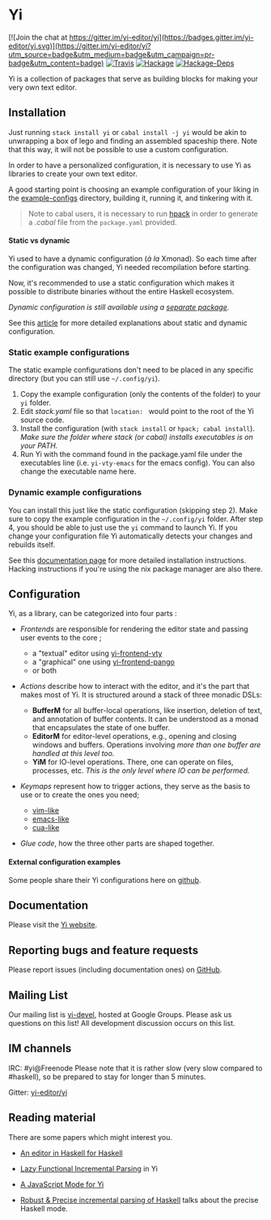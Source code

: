 # Yi

[![Join the chat at https://gitter.im/yi-editor/yi](https://badges.gitter.im/yi-editor/yi.svg)](https://gitter.im/yi-editor/yi?utm_source=badge&utm_medium=badge&utm_campaign=pr-badge&utm_content=badge)
[![Travis](https://travis-ci.org/yi-editor/yi.svg?branch=master)](https://travis-ci.org/yi-editor/yi)
[![Hackage](https://img.shields.io/hackage/v/yi.svg?maxAge=2592000)](https://hackage.haskell.org/package/yi)
[![Hackage-Deps](https://img.shields.io/hackage-deps/v/yi.svg?maxAge=2592000)]()

Yi is a collection of packages that serve as building blocks for making your very own text editor.

## Installation

Just running `stack install yi` or `cabal install -j yi` would be akin to unwrapping a box of lego and
finding an assembled spaceship there.
Note that this way, it will not be possible to use a custom configuration.

In order to have a personalized configuration, it is necessary to use Yi as libraries to create your own text editor.

A good starting point is choosing an example configuration of your liking in the
[example-configs][userconfigs] directory, building it, running it, and tinkering with it.

> Note to cabal users, it is necessary to run [hpack](https://hackage.haskell.org/package/hpack) in order to generate a *.cabal* file from the `package.yaml` provided.

#### Static vs dynamic

Yi used to have a dynamic configuration (*à la* Xmonad). So each time after the configuration was changed, Yi needed recompilation before starting.

Now, it's recommended to use a static configuration which makes it possible to distribute binaries without the entire Haskell ecosystem.

*Dynamic configuration is still available using a [separate package](https://hackage.haskell.org/package/yi-dynamic-configuration).*

See this [article](https://yi-editor.github.io/posts/2017-01-06-dyre/) for more detailed explanations about static and dynamic configuration.

### Static example configurations
The static example configurations don't need to be placed in any specific directory (but you can still use `~/.config/yi`).
   1. Copy the example configuration (only the contents of the folder) to your `yi` folder.
   2. Edit *stack.yaml* file so that `location: ` would point to the root of the Yi source code.
   3. Install the configuration (with `stack install` or `hpack; cabal install`).
   *Make sure the folder where stack (or cabal) installs executables is on your PATH.*
   4. Run Yi with the command found in the package.yaml file under the executables line (i.e. `yi-vty-emacs` for the emacs config). You can also change the executable name here.

### Dynamic example configurations
 You can install this just like the static configuration (skipping step 2). Make sure to copy the example configuration in the `~/.config/yi` folder. After step 4, you should be able to just use the `yi` command to launch Yi. If you change your configuration file Yi automatically detects your changes and rebuilds itself.

See this [documentation page](https://yi-editor.github.io/pages/installing/)
for more detailed installation instructions. Hacking instructions if you're
using the nix package manager are also there.

## Configuration

Yi, as a library, can be categorized into four parts :

* *Frontends* are responsible for rendering the editor state and passing user events to the core ;
    * a "textual" editor using [yi-frontend-vty](https://hackage.haskell.org/package/yi-frontend-vty)
    * a "graphical" one using [yi-frontend-pango](https://hackage.haskell.org/package/yi-frontend-pango)
    * or both
    
 * *Actions* describe how to interact with the editor, and it's the part that makes most of Yi. It is structured around a stack of three monadic DSLs:
   * **BufferM** for all buffer-local operations, like insertion, deletion of text, and annotation of buffer contents. It can be understood as a monad that encapsulates the state of one buffer.
   * **EditorM** for editor-level operations, e.g., opening and closing windows and buffers. Operations involving *more than one buffer are handled at this level too.*
   * **YiM** for IO-level operations. There, one can operate on files, processes, etc. *This is the only level where IO can be performed.*

 * *Keymaps* represent how to trigger actions, they serve as the basis to use or to create the ones you need;
    * [vim-like](https://hackage.haskell.org/package/yi-keymap-vim)
    * [emacs-like](https://hackage.haskell.org/package/yi-keymap-emacs)
    * [cua-like](https://hackage.haskell.org/package/yi-keymap-cua)
  
* *Glue code*, how the three other parts are shaped together.

#### External configuration examples

Some people share their Yi configurations here on [github](https://github.com/search?utf8=%E2%9C%93&q=yi-config+language%3Ahaskell&type=).

## Documentation

Please visit the [Yi website](https://yi-editor.github.io/).

## Reporting bugs and feature requests

Please report issues (including documentation ones) on [GitHub][issueslist].

## Mailing List

Our mailing list is [yi-devel][], hosted at Google Groups. Please ask us questions on this list! All development discussion occurs on this list.

## IM channels

IRC: #yi@Freenode  Please note that it is rather slow (very slow compared to #haskell), so be prepared to stay for longer than 5 minutes.

Gitter: [yi-editor/yi](https://gitter.im/yi-editor/yi)

## Reading material

There are some papers which might interest you.

* [An editor in Haskell for Haskell][small-yi]

* [Lazy Functional Incremental Parsing][lazy-parsing] in Yi

* [A JavaScript Mode for Yi][js]

* [Robust & Precise incremental parsing of Haskell][precise-haskell]
  talks about the precise Haskell mode.

[github]: https://github.com/yi-editor/
[issueslist]: https://github.com/yi-editor/yi/issues
[yi-devel]: https://groups.google.com/group/yi-devel
[userconfigs]: https://github.com/yi-editor/yi/tree/master/example-configs
[small-yi]: https://publications.lib.chalmers.se/records/fulltext/local_72549.pdf
[lazy-parsing]: https://publications.lib.chalmers.se/records/fulltext/local_94979.pdf
[js]: https://publications.lib.chalmers.se/records/fulltext/112284.pdf
[precise-haskell]: https://publications.lib.chalmers.se/records/fulltext/117337.pdf
